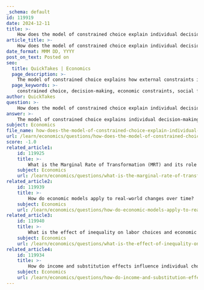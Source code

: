 ```yaml
---
_schema: default
id: 119919
date: 2024-12-11
title: >-
    How does the model of constrained choice explain individual decision-making?
article_title: >-
    How does the model of constrained choice explain individual decision-making?
date_format: MMM DD, YYYY
post_on_text: Posted on
seo:
  title: QuickTakes | Economics
  page_description: >-
    The model of constrained choice explains how external constraints influence individual decision-making by affecting the available options, highlighting the impact of economic, social, and policy-related factors on choices.
  page_keywords: >-
    constrained choice, decision-making, economic constraints, social factors, policy implications, joint decision-making, household bargaining, rational choice theory, individual choices, health outcomes
author: QuickTakes
question: >-
    How does the model of constrained choice explain individual decision-making?
answer: >-
    The model of constrained choice explains individual decision-making by highlighting how various constraints—such as economic, social, and policy-related factors—affect the options available to individuals and the choices they ultimately make. This model posits that individuals do not operate in a vacuum; rather, their decisions are influenced by a range of external factors that limit their ability to make fully rational choices.\n\n1. **Influence of Constraints**: According to Bird and Rieker, the model of constrained choice illustrates how policy decisions at different levels (family, work, community, and government) can have unintended consequences that discourage or prevent healthy behaviors. For instance, if a community lacks access to healthy food options due to economic constraints, individuals may be forced to make less healthy dietary choices, impacting their overall wellbeing.\n\n2. **Joint Decision-Making**: The concept of constrained choice extends to joint decision-making scenarios, such as within households. Household bargaining models demonstrate how members of a household strive to maximize their personal utility from consumption while being limited by the overall purchasing power of the household. This dynamic can lead to compromises that may not align with individual preferences but are necessary given the constraints.\n\n3. **Rational Choice Theory**: The standard economic model of rational choice assumes that individuals make decisions based on maximizing their utility given the information available to them. However, the model of constrained choice acknowledges that individuals often operate under imperfect information and face various limitations that can lead to suboptimal decision-making.\n\n4. **Policy Implications**: Understanding constrained choice is crucial for policymakers, as it emphasizes the need to consider how policies can inadvertently restrict choices and affect health outcomes. By recognizing these constraints, policies can be designed to enhance individual decision-making capabilities rather than hinder them.\n\nIn summary, the model of constrained choice provides a framework for understanding how external factors shape individual decision-making processes, emphasizing the importance of context and constraints in economic behavior. This perspective is essential for analyzing choices related to health, consumption, and overall wellbeing.
subject: Economics
file_name: how-does-the-model-of-constrained-choice-explain-individual-decisionmaking.md
url: /learn/economics/questions/how-does-the-model-of-constrained-choice-explain-individual-decisionmaking
score: -1.0
related_article1:
    id: 119925
    title: >-
        What is the Marginal Rate of Transformation (MRT) and its role in decision-making?
    subject: Economics
    url: /learn/economics/questions/what-is-the-marginal-rate-of-transformation-mrt-and-its-role-in-decisionmaking
related_article2:
    id: 119939
    title: >-
        How do economic models apply to real-world changes over time?
    subject: Economics
    url: /learn/economics/questions/how-do-economic-models-apply-to-realworld-changes-over-time
related_article3:
    id: 119940
    title: >-
        What is the effect of inequality on labor choices and economic wellbeing?
    subject: Economics
    url: /learn/economics/questions/what-is-the-effect-of-inequality-on-labor-choices-and-economic-wellbeing
related_article4:
    id: 119934
    title: >-
        How do income and substitution effects influence individual choices?
    subject: Economics
    url: /learn/economics/questions/how-do-income-and-substitution-effects-influence-individual-choices
---
```


&nbsp;